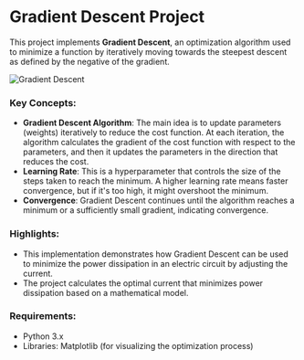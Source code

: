 # Gradient Descent Project

This project implements **Gradient Descent**, an optimization algorithm used to minimize a function by iteratively moving towards the steepest descent as defined by the negative of the gradient.

![Gradient Descent](https://miro.medium.com/v2/resize:fit:1200/0*7VyOHNGxbSvHoKAP.jpg)
### Key Concepts:
- **Gradient Descent Algorithm**: The main idea is to update parameters (weights) iteratively to reduce the cost function. At each iteration, the algorithm calculates the gradient of the cost function with respect to the parameters, and then it updates the parameters in the direction that reduces the cost.
- **Learning Rate**: This is a hyperparameter that controls the size of the steps taken to reach the minimum. A higher learning rate means faster convergence, but if it's too high, it might overshoot the minimum.
- **Convergence**: Gradient Descent continues until the algorithm reaches a minimum or a sufficiently small gradient, indicating convergence.

### Highlights:
- This implementation demonstrates how Gradient Descent can be used to minimize the power dissipation in an electric circuit by adjusting the current.
- The project calculates the optimal current that minimizes power dissipation based on a mathematical model.

### Requirements:
- Python 3.x
- Libraries: Matplotlib (for visualizing the optimization process)
